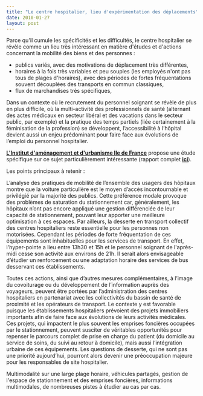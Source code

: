```yaml
---
title: "Le centre hospitalier, lieu d'expérimentation des déplacements"
date: 2010-01-27
layout: post
---
```


<p>Parce qu'il cumule les spécificités et les difficultés, le centre hospitalier se révèle comme un lieu très intéressant en matière d'études et d'actions concernant la mobilité des biens et des personnes :</p> <ul> <li> <div>publics variés, avec des motivations de déplacement très différentes,</div></li> <li> <div>horaires à la fois très variables et peu souples (les employés n'ont pas tous de plages d'horaires), avec des périodes de fortes fréquentations souvent découplées des transports en commun classiques,</div></li> <li> <div>flux de marchandises très spécifiques,</div></li> </ul> <p>Dans un contexte où le recrutement du personnel soignant se révèle de plus en plus difficile, où la multi-activité des professionnels de santé (alternant des actes médicaux en secteur libéral et des vacations dans le secteur public, par exemple) et la pratique des temps partiels (liée certainement à la féminisation de la profession) se développent, l’accessibilité à l’hôpital devient aussi un enjeu prédominant pour faire face aux évolutions de l’emploi du personnel hospitalier.</p> <p><strong><span style="text-decoration: underline"><a href="http://www.iau-idf.fr/" target="_blank">L'Institut d'aménagement et d'urbanisme Ile de France</a></span></strong> propose une étude spécifique sur ce sujet particulièrement intéressante (rapport complet <strong><span style="text-decoration: underline"><a href="http://www.iau-idf.fr/fileadmin/Etudes/etude_648/Centres_hospitaliers_avec_signets.pdf" target="_blank">ici</a></span></strong>).</p> <p></p>   <!--more-->  <p>Les points principaux à retenir :</p> <p>L’analyse des pratiques de mobilité de l’ensemble des usagers des hôpitaux montre que la voiture particulière est le moyen d’accès incontournable et privilégié par la majorité des publics. Cette préférence modale provoque des problèmes de saturation du stationnement car, généralement, les hôpitaux n’ont pas encore appliqué une gestion différenciée de leur capacité de stationnement, pouvant leur apporter une meilleure optimisation à ces espaces. Par ailleurs, la desserte en transport collectif des centres hospitaliers reste essentielle pour les personnes non motorisées. Cependant les périodes de forte fréquentation de ces équipements sont inhabituelles pour les services de transport. En effet, l'hyper-pointe a lieu entre 13h30 et 15h et le personnel soignant de l'après-midi cesse son activité aux environs de 21h. Il serait alors envisageable d’étudier un renforcement ou une adaptation horaire des services de bus desservant ces établissements.</p> <p>Toutes ces actions, ainsi que d’autres mesures complémentaires, à l’image du covoiturage ou du développement de l’information auprès des voyageurs, peuvent être portées par l’administration des centres hospitaliers en partenariat avec les collectivités du bassin de santé de proximité et les opérateurs de transport. Le contexte y est favorable puisque les établissements hospitaliers prévoient des projets immobiliers importants afin de faire face aux évolutions de leurs activités médicales. Ces projets, qui impactent le plus souvent les emprises foncières occupées par le stationnement, peuvent susciter de véritables opportunités pour repenser le parcours complet de prise en charge du patient (du domicile au service de soins, du suivi au retour à domicile), mais aussi l’intégration urbaine de ces équipements. Les questions de desserte, qui ne sont pas une priorité aujourd’hui, pourront alors devenir une préoccupation majeure pour les responsables de site hospitalier.</p> <p>Multimodalité sur une large plage horaire, véhicules partagés, gestion de l'espace de stationnement et des emprises foncières, informations multimodales, de nombreuses pistes à étudier au cas par cas.</p>